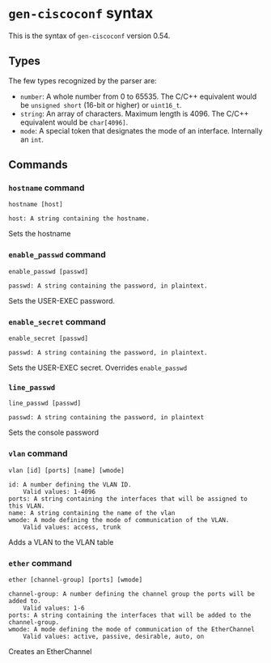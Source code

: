# `gen-ciscoconf` syntax

This is the syntax of `gen-ciscoconf` version 0.54.

## Types

The few types recognized by the parser are:

- `number`: A whole number from 0 to 65535. The C/C++ equivalent would be `unsigned short` (16-bit or higher) or `uint16_t`.
- `string`: An array of characters. Maximum length is 4096. The C/C++ equivalent would be `char[4096]`.
- `mode`: A special token that designates the mode of an interface. Internally an `int`.

## Commands

### `hostname` command

```
hostname [host]

host: A string containing the hostname.
```

Sets the hostname

### `enable_passwd` command

```
enable_passwd [passwd]

passwd: A string containing the password, in plaintext.
```

Sets the USER-EXEC password.

### `enable_secret` command

```
enable_secret [passwd]

passwd: A string containing the password, in plaintext.
```

Sets the USER-EXEC secret. Overrides `enable_passwd`

### `line_passwd`

```
line_passwd [passwd]

passwd: A string containing the password, in plaintext
```

Sets the console password

### `vlan` command

```
vlan [id] [ports] [name] [wmode]

id: A number defining the VLAN ID.
	Valid values: 1-4096
ports: A string containing the interfaces that will be assigned to this VLAN.
name: A string containing the name of the vlan
wmode: A mode defining the mode of communication of the VLAN.
	Valid values: access, trunk
```

Adds a VLAN to the VLAN table

### `ether` command

```
ether [channel-group] [ports] [wmode]

channel-group: A number defining the channel group the ports will be added to.
	Valid values: 1-6
ports: A string containing the interfaces that will be added to the channel-group.
wmode: A mode defining the mode of communication of the EtherChannel
	Valid values: active, passive, desirable, auto, on
```

Creates an EtherChannel
